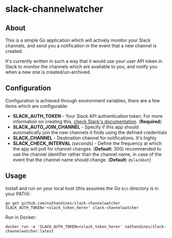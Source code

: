 # slack-channelwatcher

## About

This is a simple Go application which will actively monitor your Slack channels,
and send you a notification in the event that a new channel is created.

It's currently written in such a way that it would use your user API token in
Slack to monitor the channels which are available to you, and notify you when a
new one is created/un-archived.

## Configuration

Configuration is achieved through environment variables, there are a few items
which are configurable:

- **SLACK_AUTH_TOKEN** - Your Slack API authentication token. For more
  information on creating this, [check Slack's documentation](https://get.slack.help/hc/en-us/articles/215770388-Create-and-regenerate-API-tokens).
  (**Required**)
- **SLACK_AUTO_JOIN_CHANNEL** - Specify if this app should automatically join
  the new channels it finds using the defined credentials
- **SLACK_CHANNEL** - Destination channel for notifications. It's highly
- **SLACK_CHECK_INTERVAL** *(seconds)* - Define the frequency at which the app
  will poll for channel changes. (**Default:** 300)
  recommended to use the channel identifier rather than the channel name, in
  case of the event that the channel name should change. (**Default:**
  `@slackbot`)

## Usage

Install and run on your local host (this assumes the Go `bin` directory is in your PATH):
```
go get github.com/nathandines/slack-channelwatcher
SLACK_AUTH_TOKEN='<slack_token_here>' slack-channelwatcher
```

Run in Docker:
```
docker run -e 'SLACK_AUTH_TOKEN=<slack_token_here>' nathandines/slack-channelwatcher:latest
```
